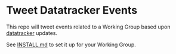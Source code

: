 
# Tweet Datatracker Events

This repo will tweet events related to a Working Group based upon [datatracker](https://datatracker.ietf.org/) updates.

See [INSTALL.md](INSTALL.md) to set it up for your Working Group.